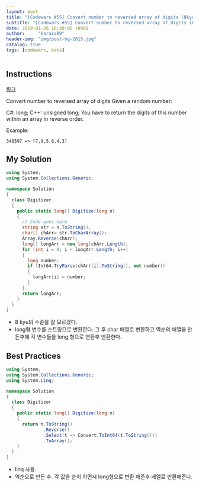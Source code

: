 ```yaml
---
layout: post
title: "[Codewars #55] Convert number to reversed array of digits (8kyu)"
subtitle: "[Codewars #55] Convert number to reversed array of digits (8kyu) 문제 풀이"
date: 2019-01-26 16:20:00 +0900
author:     "karais89"
header-img: "img/post-bg-2015.jpg"
catalog: true
tags: [codewars, kata]
---
```


## Instructions

[링크](https://www.codewars.com/kata/5583090cbe83f4fd8c000051/train/csharp)

Convert number to reversed array of digits
Given a random number:

C#: long;
C++: unsigned long;
You have to return the digits of this number within an array in reverse order.

Example:
```
348597 => [7,9,5,8,4,3]
```

## My Solution

```csharp
using System;
using System.Collections.Generic;

namespace Solution
{
  class Digitizer
  {
    public static long[] Digitize(long n)
    {
      // Code goes here
      string str = n.ToString();
      char[] chArr= str.ToCharArray();
      Array.Reverse(chArr);
      long[] longArr = new long[chArr.Length];
      for (int i = 0; i < longArr.Length; i++)
      {
        long number;
        if (Int64.TryParse(chArr[i].ToString(), out number))
        {
          longArr[i] = number;
        }
      }
      return longArr;
    }
  }
}
```

- 8 kyu의 수준을 잘 모르겠다.
- long형 변수를 스트링으로 변환한다. 그 후 char 배열로 변환하고 역순의 배열을 만든후에 각 변수들을 long 형으로 변환후 반환한다.

## Best Practices

```csharp
using System;
using System.Collections.Generic;
using System.Linq;

namespace Solution
{
  class Digitizer
  {
    public static long[] Digitize(long n)
    {
      return n.ToString()
              .Reverse()
              .Select(t => Convert.ToInt64(t.ToString()))
              .ToArray();
    }
  }
}
```

- linq 사용.
- 역순으로 만든 후. 각 값을 순회 하면서 long형으로 변환 해준후 배열로 반환해준다.